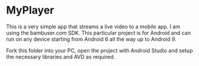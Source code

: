 # MyPlayer
This is a very simple app that streams a live video to a mobile app. I am using the bambuser.com SDK. This particular project is for Android and can run on any device starting from Android 6 all the way up to Android 9. 

Fork this folder into your PC, open the project with Android Studio and setup the necessary libraries and AVD as required.
